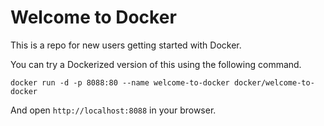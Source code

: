 # Welcome to Docker

This is a repo for new users getting started with Docker.

You can try a Dockerized version of this using the following command.
```
docker run -d -p 8088:80 --name welcome-to-docker docker/welcome-to-docker
```
And open `http://localhost:8088` in your browser.

